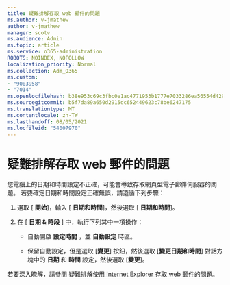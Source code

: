 ```yaml
---
title: 疑難排解存取 web 郵件的問題
ms.author: v-jmathew
author: v-jmathew
manager: scotv
ms.audience: Admin
ms.topic: article
ms.service: o365-administration
ROBOTS: NOINDEX, NOFOLLOW
localization_priority: Normal
ms.collection: Adm_O365
ms.custom:
- "9003958"
- "7014"
ms.openlocfilehash: b38e953c69c3fbc0e1ac4771953b1777e7033286ea56554d42952c2df696bd70
ms.sourcegitcommit: b5f7da89a650d2915dc652449623c78be6247175
ms.translationtype: MT
ms.contentlocale: zh-TW
ms.lasthandoff: 08/05/2021
ms.locfileid: "54007970"
---
```

# <a name="troubleshoot-problems-with-accessing-webmail"></a>疑難排解存取 web 郵件的問題

您電腦上的日期和時間設定不正確，可能會導致存取網頁型電子郵件伺服器的問題。 若要確定日期和時間設定正確無誤，請遵循下列步驟：

1. 選取 [ **開始**]，輸入 [ **日期和時間**]，然後選取 [ **日期和時間**]。
2. 在 [ **日期 & 時段** ] 中，執行下列其中一項操作：

    - 自動開啟 **設定時間** ，並 **自動設定** 時區。

    - 保留自動設定，但是選取 [**變更**] 按鈕，然後選取 [**變更日期和時間**] 對話方塊中的 **日期** 和 **時間** 設定，然後選取 [**變更**]。

若要深入瞭解，請參閱 [疑難排解使用 Internet Explorer 存取 web 郵件的問題](https://answers.microsoft.com/windows/forum/all/problem-accessing-email-through-ie/41f871f3-6df3-4bc9-a5bd-7f71651a2888)。
